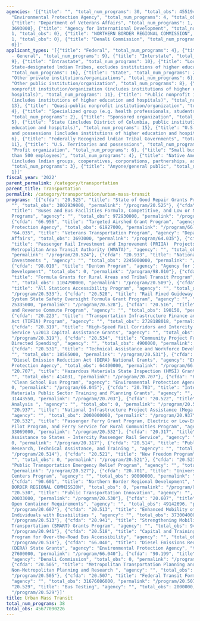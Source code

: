 ```yaml
---
agencies: '[{"title": "", "total_num_programs": 30, "total_obs": 45519470226}, {"title":
  "Environmental Protection Agency", "total_num_programs": 4, "total_obs": 153927000},
  {"title": "Department of Veterans Affairs", "total_num_programs": 1, "total_obs":
  3693000}, {"title": "Agency for International Development", "total_num_programs":
  1, "total_obs": 0}, {"title": "NORTHERN BORDER REGIONAL COMMISSION", "total_num_programs":
  1, "total_obs": 0}, {"title": "Denali Commission", "total_num_programs": 1, "total_obs":
  0}]'
applicant_types: '[{"title": "Federal", "total_num_programs": 4}, {"title": "Government
  - General", "total_num_programs": 9}, {"title": "Interstate", "total_num_programs":
  9}, {"title": "Intrastate", "total_num_programs": 10}, {"title": "Local (includes
  State-designated lndian Tribes, excludes institutions of higher education and hospitals",
  "total_num_programs": 16}, {"title": "State", "total_num_programs": 22}, {"title":
  "Other private institutions/organizations", "total_num_programs": 6}, {"title":
  "Other public institution/organization", "total_num_programs": 8}, {"title": "Private
  nonprofit institution/organization (includes institutions of higher education and
  hospitals)", "total_num_programs": 11}, {"title": "Public nonprofit institution/organization
  (includes institutions of higher education and hospitals)", "total_num_programs":
  13}, {"title": "Quasi-public nonprofit institution/organization", "total_num_programs":
  4}, {"title": "Specialized group (e.g. health professionals, students, veterans)",
  "total_num_programs": 2}, {"title": "Sponsored organization", "total_num_programs":
  5}, {"title": "State (includes District of Columbia, public institutions of higher
  education and hospitals)", "total_num_programs": 15}, {"title": "U.S. Territories
  and possessions (includes institutions of higher education and hospitals)", "total_num_programs":
  6}, {"title": "Federally Recognized lndian Tribal Governments", "total_num_programs":
  11}, {"title": "U.S. Territories and possessions", "total_num_programs": 7}, {"title":
  "Profit organization", "total_num_programs": 6}, {"title": "Small business (less
  than 500 employees)", "total_num_programs": 4}, {"title": "Native American Organizations
  (includes lndian groups, cooperatives, corporations, partnerships, associations)",
  "total_num_programs": 3}, {"title": "Anyone/general public", "total_num_programs":
  1}]'
fiscal_year: '2022'
parent_permalink: /category/transportation
parent_title: Transportation
permalink: /category/transportation/urban-mass-transit
programs: '[{"cfda": "20.525", "title": "State of Good Repair Grants Program", "agency":
  "", "total_obs": 3802939000, "permalink": "/program/20.525"}, {"cfda": "20.526",
  "title": "Buses and Bus Facilities Formula, Competitive, and Low or No Emissions
  Programs", "agency": "", "total_obs": 972930000, "permalink": "/program/20.526"},
  {"cfda": "66.956", "title": "Targeted Airshed Grant Program", "agency": "Environmental
  Protection Agency", "total_obs": 61927000, "permalink": "/program/66.956"}, {"cfda":
  "64.035", "title": "Veterans Transportation Program", "agency": "Department of Veterans
  Affairs", "total_obs": 3693000, "permalink": "/program/64.035"}, {"cfda": "20.524",
  "title": "Passenger Rail Investment and Improvement (PRIIA)  Projects for Washington
  Metropolitan Area Transit Authority (WMATA)", "agency": "", "total_obs": 148500000,
  "permalink": "/program/20.524"}, {"cfda": "20.933", "title": "National Infrastructure
  Investments ", "agency": "", "total_obs": 2245000000, "permalink": "/program/20.933"},
  {"cfda": "98.010", "title": "Denton Program", "agency": "Agency for International
  Development", "total_obs": 0, "permalink": "/program/98.010"}, {"cfda": "20.509",
  "title": "Formula Grants for Rural Areas and Tribal Transit Program", "agency":
  "", "total_obs": 1104790000, "permalink": "/program/20.509"}, {"cfda": "20.533",
  "title": "All Stations Accessibility Program", "agency": "", "total_obs": 0, "permalink":
  "/program/20.533"}, {"cfda": "20.528", "title": "Rail Fixed Guideway Public Transportation
  System State Safety Oversight Formula Grant Program", "agency": "", "total_obs":
  25335000, "permalink": "/program/20.528"}, {"cfda": "20.516", "title": "Job Access
  and Reverse Commute Program", "agency": "", "total_obs": 190150, "permalink": "/program/20.516"},
  {"cfda": "20.223", "title": "Transportation Infrastructure Finance and Innovation
  Act (TIFIA) Program", "agency": "", "total_obs": 2728188018, "permalink": "/program/20.223"},
  {"cfda": "20.319", "title": "High-Speed Rail Corridors and Intercity Passenger Rail
  Service \u2013 Capital Assistance Grants", "agency": "", "total_obs": 0, "permalink":
  "/program/20.319"}, {"cfda": "20.534", "title": "Community Project Funding Congressionally
  Directed Spending", "agency": "", "total_obs": 4900000, "permalink": "/program/20.534"},
  {"cfda": "20.531", "title": "Technical Assistance and Workforce Development", "agency":
  "", "total_obs": 18565000, "permalink": "/program/20.531"}, {"cfda": "66.039", "title":
  "Diesel Emission Reduction Act (DERA) National Grants", "agency": "Environmental
  Protection Agency", "total_obs": 64400000, "permalink": "/program/66.039"}, {"cfda":
  "20.707", "title": "Hazardous Materials State Inspection (HMSI) Grant", "agency":
  "", "total_obs": 414031, "permalink": "/program/20.707"}, {"cfda": "66.045", "title":
  "Clean School Bus Program", "agency": "Environmental Protection Agency", "total_obs":
  0, "permalink": "/program/66.045"}, {"cfda": "20.703", "title": "Interagency Hazardous
  Materials Public Sector Training and Planning Grants", "agency": "", "total_obs":
  31443550, "permalink": "/program/20.703"}, {"cfda": "20.522", "title": "Alternatives
  Analysis ", "agency": "", "total_obs": 0, "permalink": "/program/20.522"}, {"cfda":
  "20.937", "title": "National Infrastructure Project Assistance (Mega Projects)",
  "agency": "", "total_obs": 2000000000, "permalink": "/program/20.937"}, {"cfda":
  "20.532", "title": "Passenger Ferry Grant Program, Electric or Low-Emitting Ferry
  Pilot Program, and Ferry Service for Rural Communities Program", "agency": "", "total_obs":
  33069000, "permalink": "/program/20.532"}, {"cfda": "20.317", "title": "Capital
  Assistance to States - Intercity Passenger Rail Service", "agency": "", "total_obs":
  0, "permalink": "/program/20.317"}, {"cfda": "20.514", "title": "Public Transportation
  Research, Technical Assistance, and Training ", "agency": "", "total_obs": 0, "permalink":
  "/program/20.514"}, {"cfda": "20.521", "title": "New Freedom Program", "agency":
  "", "total_obs": 0, "permalink": "/program/20.521"}, {"cfda": "20.527", "title":
  "Public Transportation Emergency Relief Program", "agency": "", "total_obs": 24688000,
  "permalink": "/program/20.527"}, {"cfda": "20.701", "title": "University Transportation
  Centers Program", "agency": "", "total_obs": 90000000, "permalink": "/program/20.701"},
  {"cfda": "90.601", "title": "Northern Border Regional Development", "agency": "NORTHERN
  BORDER REGIONAL COMMISSION", "total_obs": 0, "permalink": "/program/90.601"}, {"cfda":
  "20.530", "title": "Public Transportation Innovation", "agency": "", "total_obs":
  20033000, "permalink": "/program/20.530"}, {"cfda": "20.607", "title": "Alcohol
  Open Container Requirements", "agency": "", "total_obs": 49142696, "permalink":
  "/program/20.607"}, {"cfda": "20.513", "title": "Enhanced Mobility of Seniors and
  Individuals with Disabilities ", "agency": "", "total_obs": 373004000, "permalink":
  "/program/20.513"}, {"cfda": "20.941", "title": "Strengthening Mobility and Revolutionizing
  Transportation (SMART) Grants Program", "agency": "", "total_obs": 94783781, "permalink":
  "/program/20.941"}, {"cfda": "20.518", "title": "Capital and Training Assistance
  Program for Over-the-Road Bus Accessibility", "agency": "", "total_obs": 0, "permalink":
  "/program/20.518"}, {"cfda": "66.040", "title": "Diesel Emissions Reduction Act
  (DERA) State Grants", "agency": "Environmental Protection Agency", "total_obs":
  27600000, "permalink": "/program/66.040"}, {"cfda": "90.199", "title": "Shared Services",
  "agency": "Denali Commission", "total_obs": 0, "permalink": "/program/90.199"},
  {"cfda": "20.505", "title": "Metropolitan Transportation Planning and State and
  Non-Metropolitan Planning and Research ", "agency": "", "total_obs": 73469000, "permalink":
  "/program/20.505"}, {"cfda": "20.507", "title": "Federal Transit Formula Grants",
  "agency": "", "total_obs": 31676086000, "permalink": "/program/20.507"}, {"cfda":
  "20.529", "title": "Bus Testing", "agency": "", "total_obs": 2000000, "permalink":
  "/program/20.529"}]'
title: Urban Mass Transit
total_num_programs: 38
total_obs: 45677090226
---
```

